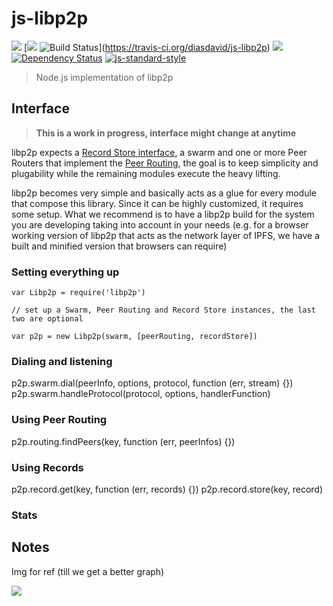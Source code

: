 js-libp2p
=========

[![](https://img.shields.io/badge/made%20by-Protocol%20Labs-blue.svg?style=flat-square)](http://ipn.io) [[![](https://img.shields.io/badge/freejs-%23ipfs-blue.svg?style=flat-square)](http://webchat.freenode.net/?channels=%23ipfs) ![Build Status](https://travis-ci.org/diasdavid/js-libp2p.svg?style=flat-square)](https://travis-ci.org/diasdavid/js-libp2p) ![](https://img.shields.io/badge/coverage-%3F-yellow.svg?style=flat-square) [![Dependency Status](https://david-dm.org/diasdavid/js-libp2p.svg?style=flat-square)](https://david-dm.org/diasdavid/js-libp2p) [![js-standard-style](https://img.shields.io/badge/code%20style-standard-brightgreen.svg?style=flat-square)](https://github.com/feross/standard)

> Node.js implementation of libp2p

## Interface

> **This is a work in progress, interface might change at anytime**

libp2p expects a [Record Store interface](https://github.com/diasdavid/abstract-record-store), a swarm and one or more Peer Routers that implement the [Peer Routing](https://github.com/diasdavid/abstract-peer-routing), the goal is to keep simplicity and plugability while the remaining modules execute the heavy lifting.

libp2p becomes very simple and basically acts as a glue for every module that compose this library. Since it can be highly customized, it requires some setup. What we recommend is to have a libp2p build for the system you are developing taking into account in your needs (e.g. for a browser working version of libp2p that acts as the network layer of IPFS, we have a built and minified version that browsers can require)

### Setting everything up

```
var Libp2p = require('libp2p')

// set up a Swarm, Peer Routing and Record Store instances, the last two are optional

var p2p = new Libp2p(swarm, [peerRouting, recordStore])
```

### Dialing and listening

p2p.swarm.dial(peerInfo, options, protocol, function (err, stream) {})
p2p.swarm.handleProtocol(protocol, options, handlerFunction)

### Using Peer Routing

p2p.routing.findPeers(key, function (err, peerInfos) {})

### Using Records

p2p.record.get(key, function (err, records) {})
p2p.record.store(key, record)

### Stats



## Notes

Img for ref (till we get a better graph)

![](https://cloud.githubusercontent.com/assets/1211152/9450620/a02e3a9c-4aa1-11e5-83fd-cd996a0a4b6f.png)
